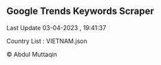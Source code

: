 

## Google Trends Keywords Scraper 
 
Last Update 03-04-2023 , 19:41:37

Country List :
VIETNAM.json



© Abdul Muttaqin 
